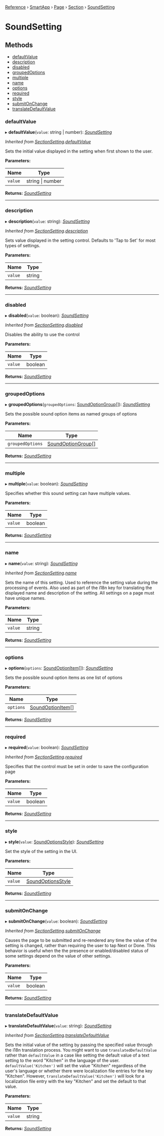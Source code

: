 [Reference](../index.md) › [SmartApp](_smart_app_d_.smartapp.md) › [Page](_pages_page_d_.page.md) › [Section](_pages_section_d_.section.md) ›  [SoundSetting](_pages_sound_setting_d_.soundsetting.md)

# SoundSetting

## Methods

* [defaultValue](_pages_sound_setting_d_.soundsetting.md#defaultvalue)
* [description](_pages_sound_setting_d_.soundsetting.md#description)
* [disabled](_pages_sound_setting_d_.soundsetting.md#disabled)
* [groupedOptions](_pages_sound_setting_d_.soundsetting.md#groupedoptions)
* [multiple](_pages_sound_setting_d_.soundsetting.md#multiple)
* [name](_pages_sound_setting_d_.soundsetting.md#name)
* [options](_pages_sound_setting_d_.soundsetting.md#options)
* [required](_pages_sound_setting_d_.soundsetting.md#required)
* [style](_pages_sound_setting_d_.soundsetting.md#style)
* [submitOnChange](_pages_sound_setting_d_.soundsetting.md#submitonchange)
* [translateDefaultValue](_pages_sound_setting_d_.soundsetting.md#translatedefaultvalue)


###  defaultValue

▸ **defaultValue**(`value`: string | number): *[SoundSetting](_pages_sound_setting_d_.soundsetting.md)*

*Inherited from [SectionSetting](_pages_section_setting_d_.sectionsetting.md).[defaultValue](_pages_section_setting_d_.sectionsetting.md#defaultvalue)*

Sets the initial value displayed in the setting when first shown to the user.

**Parameters:**

Name | Type |
------ | ------ |
`value` | string &#124; number |

**Returns:** *[SoundSetting](_pages_sound_setting_d_.soundsetting.md)*

___

###  description

▸ **description**(`value`: string): *[SoundSetting](_pages_sound_setting_d_.soundsetting.md)*

*Inherited from [SectionSetting](_pages_section_setting_d_.sectionsetting.md).[description](_pages_section_setting_d_.sectionsetting.md#description)*

Sets value displayed in the setting control. Defaults to 'Tap to Set' for most types of settings.

**Parameters:**

Name | Type |
------ | ------ |
`value` | string |

**Returns:** *[SoundSetting](_pages_sound_setting_d_.soundsetting.md)*

___

###  disabled

▸ **disabled**(`value`: boolean): *[SoundSetting](_pages_sound_setting_d_.soundsetting.md)*

*Inherited from [SectionSetting](_pages_section_setting_d_.sectionsetting.md).[disabled](_pages_section_setting_d_.sectionsetting.md#disabled)*

Disables the ability to use the control

**Parameters:**

Name | Type |
------ | ------ |
`value` | boolean |

**Returns:** *[SoundSetting](_pages_sound_setting_d_.soundsetting.md)*

___

###  groupedOptions

▸ **groupedOptions**(`groupedOptions`: [SoundOptionGroup](../interfaces/_pages_sound_setting_d_.soundoptiongroup.md)[]): *[SoundSetting](_pages_sound_setting_d_.soundsetting.md)*

Sets the possible sound option items as named groups of options

**Parameters:**

Name | Type |
------ | ------ |
`groupedOptions` | [SoundOptionGroup](../interfaces/_pages_sound_setting_d_.soundoptiongroup.md)[] |

**Returns:** *[SoundSetting](_pages_sound_setting_d_.soundsetting.md)*

___

###  multiple

▸ **multiple**(`value`: boolean): *[SoundSetting](_pages_sound_setting_d_.soundsetting.md)*

Specifies whether this sound setting can have multiple values.

**Parameters:**

Name | Type |
------ | ------ |
`value` | boolean |

**Returns:** *[SoundSetting](_pages_sound_setting_d_.soundsetting.md)*

___

###  name

▸ **name**(`value`: string): *[SoundSetting](_pages_sound_setting_d_.soundsetting.md)*

*Inherited from [SectionSetting](_pages_section_setting_d_.sectionsetting.md).[name](_pages_section_setting_d_.sectionsetting.md#name)*

Sets the name of this setting. Used to reference the setting value during the processing of events. Also
used as part of the i18n key for translating the displayed name and description of the setting. All settings
on a page must have unique names.

**Parameters:**

Name | Type |
------ | ------ |
`value` | string |

**Returns:** *[SoundSetting](_pages_sound_setting_d_.soundsetting.md)*

___

###  options

▸ **options**(`options`: [SoundOptionItem](../interfaces/_pages_sound_setting_d_.soundoptionitem.md)[]): *[SoundSetting](_pages_sound_setting_d_.soundsetting.md)*

Sets the possible sound option items as one list of options

**Parameters:**

Name | Type |
------ | ------ |
`options` | [SoundOptionItem](../interfaces/_pages_sound_setting_d_.soundoptionitem.md)[] |

**Returns:** *[SoundSetting](_pages_sound_setting_d_.soundsetting.md)*

___

###  required

▸ **required**(`value`: boolean): *[SoundSetting](_pages_sound_setting_d_.soundsetting.md)*

*Inherited from [SectionSetting](_pages_section_setting_d_.sectionsetting.md).[required](_pages_section_setting_d_.sectionsetting.md#required)*

Specifies that the control must be set in order to save the configuration page

**Parameters:**

Name | Type |
------ | ------ |
`value` | boolean |

**Returns:** *[SoundSetting](_pages_sound_setting_d_.soundsetting.md)*

___

###  style

▸ **style**(`value`: [SoundOptionsStyle](../enums/_pages_sound_setting_d_.soundoptionsstyle.md)): *[SoundSetting](_pages_sound_setting_d_.soundsetting.md)*

Set the style of the setting in the UI.

**Parameters:**

Name | Type |
------ | ------ |
`value` | [SoundOptionsStyle](../enums/_pages_sound_setting_d_.soundoptionsstyle.md) |

**Returns:** *[SoundSetting](_pages_sound_setting_d_.soundsetting.md)*

___

###  submitOnChange

▸ **submitOnChange**(`value`: boolean): *[SoundSetting](_pages_sound_setting_d_.soundsetting.md)*

*Inherited from [SectionSetting](_pages_section_setting_d_.sectionsetting.md).[submitOnChange](_pages_section_setting_d_.sectionsetting.md#submitonchange)*

Causes the page to be submitted and re-rendered any time the value of the setting is changed, rather than
requiring the user to tap Next or Done. This behavior is useful when the the presence or enabled/disabled
status of some settings depend on the value of other settings.

**Parameters:**

Name | Type |
------ | ------ |
`value` | boolean |

**Returns:** *[SoundSetting](_pages_sound_setting_d_.soundsetting.md)*

___

###  translateDefaultValue

▸ **translateDefaultValue**(`value`: string): *[SoundSetting](_pages_sound_setting_d_.soundsetting.md)*

*Inherited from [SectionSetting](_pages_section_setting_d_.sectionsetting.md).[translateDefaultValue](_pages_section_setting_d_.sectionsetting.md#translatedefaultvalue)*

Sets the initial value of the setting by passing the specified value through the i18n translation process.
You might want to use `translatedDefaultValue` rather than `defaultValue` in a case like setting the
default value of a text setting to the word "Kitchen" in the language of the user. `defaultValue('Kitchen')`
will set the value "Kitchen" regardless of the user's language or whether there were localization file entries
for the key "Kitchen". However, `translateDefaultValue('Kitchen')` will look for a localization file entry
with the key "Kitchen" and set the default to that value.

**Parameters:**

Name | Type |
------ | ------ |
`value` | string |

**Returns:** *[SoundSetting](_pages_sound_setting_d_.soundsetting.md)*

